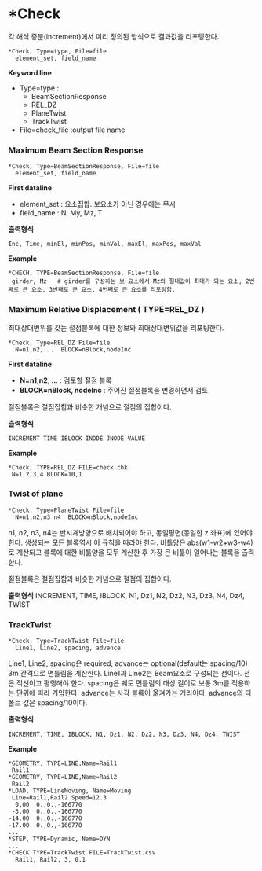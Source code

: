 # *Check

각 해석 증분(increment)에서 미리 정의된 방식으로 결과값을 리포팅한다. 

```
*Check, Type=type, File=file
  element_set, field_name
```

__Keyword line__

- Type=type : 
    * BeamSectionResponse
    * REL_DZ
    * PlaneTwist
    * TrackTwist 
- File=check_file :output file name

### Maximum Beam Section Response
```
*Check, Type=BeamSectionResponse, File=file
  element_set, field_name
```
__First dataline__

 - element_set : 요소집합. 보요소가 아닌 경우에는 무시
 - field_name : N, My, Mz, T

__출력형식__

```
Inc, Time, minEl, minPos, minVal, maxEl, maxPos, maxVal  
```

__Example__
```
*CHECH, TYPE=BeamSectionResponse, File=file
 girder, Mz   # girder를 구성하는 보 요소에서 Mz의 절대값이 최대가 되는 요소, 2번째로 큰 요소, 3번째로 큰 요소, 4번째로 큰 요소를 리포팅함.
```

### Maximum Relative Displacement ( TYPE=REL_DZ )
최대상대변위를 갖는 절점블록에 대한 정보와 최대상대변위값을 리포팅한다. 

```
*Check, Type=REL_DZ File=file
  N=n1,n2,...  BLOCK=nBlock,nodeInc
```

__First dataline__
 - __N=n1,n2, ..__. : 검토할 절점 블록
 - __BLOCK=nBlock, nodeInc__ : 주어진 절점블록을 변경하면서 검토

절점블록은 절점집합과 비슷한 개념으로 절점의 집합이다. 

__출력형식__
```
INCREMENT TIME IBLOCK INODE JNODE VALUE
```

__Example__
```
*Check, TYPE=REL_DZ FILE=check.chk
 N=1,2,3,4 BLOCK=10,1
```


### Twist of plane
```
*Check, Type=PlaneTwist File=file
  N=n1,n2,n3 n4  BLOCK=nBlock,nodeInc
```

n1, n2, n3, n4는 반시계방향으로 배치되어야 하고, 동일평면(동일한 z 좌표)에 있어야 한다. 생성되는 모든 블록역시 이 규칙을 따라야 한다. 비틂양은 abs(w1-w2+w3-w4)로 계산되고 블록에 대한 비틂양을 모두 계산한 후 가장 큰 비틂이 일어나는 블록을 출력한다. 

절점블록은 절점집합과 비슷한 개념으로 절점의 집합이다. 

__출력형식__
INCREMENT, TIME, IBLOCK, N1, Dz1, N2, Dz2, N3, Dz3, N4, Dz4, TWIST


### TrackTwist 

```
*Check, Type=TrackTwist File=file
  Line1, Line2, spacing, advance
```

Line1, Line2, spacing은 required, advance는 optional(default는 spacing/10)
3m 간격으로 면틀림을 계산한다. Line1과 Line2는 Beam요소로 구성되는 선이다. 선은 직선이고 평행해야 한다. spacing은 궤도 면틀림의 대상 길이로 보통 3m를 적용하는 단위에 따라 기입한다. advance는 사각 블록이 옮겨가는 거리이다. advance의 디폴트 값은 spacing/10이다. 

__출력형식__
```
INCREMENT, TIME, IBLOCK, N1, Dz1, N2, Dz2, N3, Dz3, N4, Dz4, TWIST
```


__Example__

```
*GEOMETRY, TYPE=LINE,Name=Rail1
 Rail1 
*GEOMETRY, TYPE=LINE,Name=Rail2
 Rail2
*LOAD, TYPE=LineMoving, Name=Moving
 Line=Rail1,Rail2 Speed=12.3
  0.00	0.,0.,-166770	  
 -3.00	0.,0.,-166770
-14.00	0.,0.,-166770
-17.00	0.,0.,-166770
...
*STEP, TYPE=Dynamic, Name=DYN
...
*CHECK TYPE=TrackTwist FILE=TrackTwist.csv
  Rail1, Rail2, 3, 0.1
```



